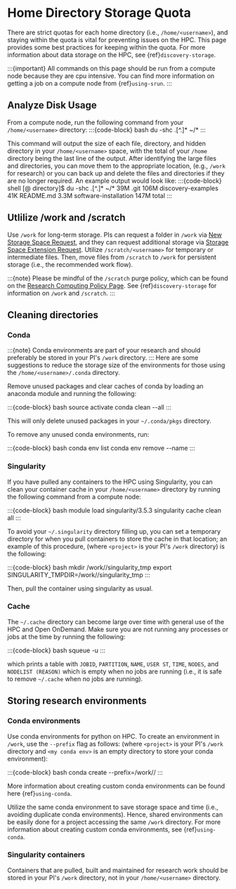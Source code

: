 # Home Directory Storage Quota

There are strict quotas for each home directory (i.e., `/home/<username>`), and staying within the quota is vital for preventing issues on the HPC. This page provides some best practices for keeping within the quota. For more information about data storage on the HPC, see {ref}`discovery-storage`.

:::{important}
All commands on this page should be run from a compute node because they are cpu intensive. You can find more information on getting a job on a compute node from {ref}`using-srun`.
:::

## Analyze Disk Usage
From a compute node, run the following command from your `/home/<username>` directory:
:::{code-block} bash
du -shc .[^.]* ~/*
:::

This command will output the size of each file, directory, and hidden directory in your `/home/<username>` space, with the total of your `/home` directory being the last line of the output. After identifying the large files and directories, you can move them to the appropriate location, (e.g., `/work` for research) or you can back up and delete the files and directories if they are no longer required. An example output would look like:
:::{code-block} shell
[<username>@<host> directory]$  du -shc .[^.]* ~/*
39M     .git
106M    discovery-examples
41K     README.md
3.3M    software-installation
147M    total
:::

## Utlilize /work and /scratch
Use `/work` for long-term storage. PIs can request a folder in `/work` via [New Storage Space Request], and they can request additional storage via [Storage Space Extension Request]. Utilize `/scratch/<username>` for temporary or intermediate files. Then, move files from `/scratch` to `/work` for persistent storage (i.e., the recommended work flow).

:::{note}
Please be mindful of the `/scratch` purge policy, which can be found on the [Research Computing Policy Page]. See {ref}`discovery-storage` for information on `/work` and `/scratch`.
:::

## Cleaning directories
### Conda

:::{note}
Conda environments are part of your research and should preferably be stored in your PI's `/work` directory.
:::
Here are some suggestions to reduce the storage size of the environments for those using the `/home/<username>/.conda` directory.

Remove unused packages and clear caches of conda by loading an anaconda module and running the following:

:::{code-block} bash
source activate <your environment>
conda clean --all
:::

This will only delete unused packages in your `~/.conda/pkgs` directory.

To remove any unused conda environments, run:

:::{code-block} bash
conda env list
conda env remove --name <your environment>
:::

### Singularity

If you have pulled any containers to the HPC using Singularity, you can clean your container cache in your `/home/<username>` directory by running the following command from a compute node:

:::{code-block} bash
module load singularity/3.5.3
singularity cache clean all
:::

To avoid your `~/.singularity` directory filling up, you can set a temporary directory for when you pull containers to store the cache in that location; an example of this procedure, (where `<project>` is your PI's `/work` directory) is the following:

:::{code-block} bash
mkdir /work/<project>/singularity_tmp
export SINGULARITY_TMPDIR=/work/<project>/singularity_tmp
:::

Then, pull the container using singularity as usual.

### Cache

The `~/.cache` directory can become large over time with general use of the HPC and Open OnDemand. Make sure you are not running any processes or jobs at the time by running the following:

:::{code-block} bash
squeue -u <username>
:::

which prints a table with `JOBID`, `PARTITION`, `NAME`, `USER ST`, `TIME`, `NODES`, and `NODELIST (REASON)` which is empty when no jobs are running (i.e., it is safe to remove `~/.cache` when no jobs are running).

## Storing research environments

### Conda environments

Use conda environments for python on HPC. To create an environment in `/work`, use the `--prefix` flag as follows: (where `<project>` is your PI's `/work` directory and `<my conda env>` is an empty directory to store your conda environment):

:::{code-block} bash
conda create --prefix=/work/<project>/<my conda env>
:::

More information about creating custom conda environments can be found here {ref}`using-conda`.

Utilize the same conda environment to save storage space and time (i.e., avoiding duplicate conda environments). Hence, shared environments can be easily done for a project accessing the same `/work` directory. For more information about creating custom conda environments, see {ref}`using-conda`.

### Singularity containers

Containers that are pulled, built and maintained for research work should be stored in your PI's `/work` directory, not in your `/home/<username>` directory.

[New Storage Space Request]: https://bit.ly/NURC-NewStorage
[Research Computing Policy Page]: https://rc.northeastern.edu/policy/
[Storage Space Extension Request]: https://bit.ly/NURC-StorageExtension
